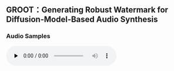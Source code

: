 ## GROOT：Generating Robust Watermark for Diffusion-Model-Based Audio Synthesis

### Audio Samples

<audio id="audio1" controls="" preload="none">
      <source id="wav1" src="audio\ljs_speech_demo1.wav">
</audio>

<audio src="audio\ljs_speech_demo1.wav"></audio>
